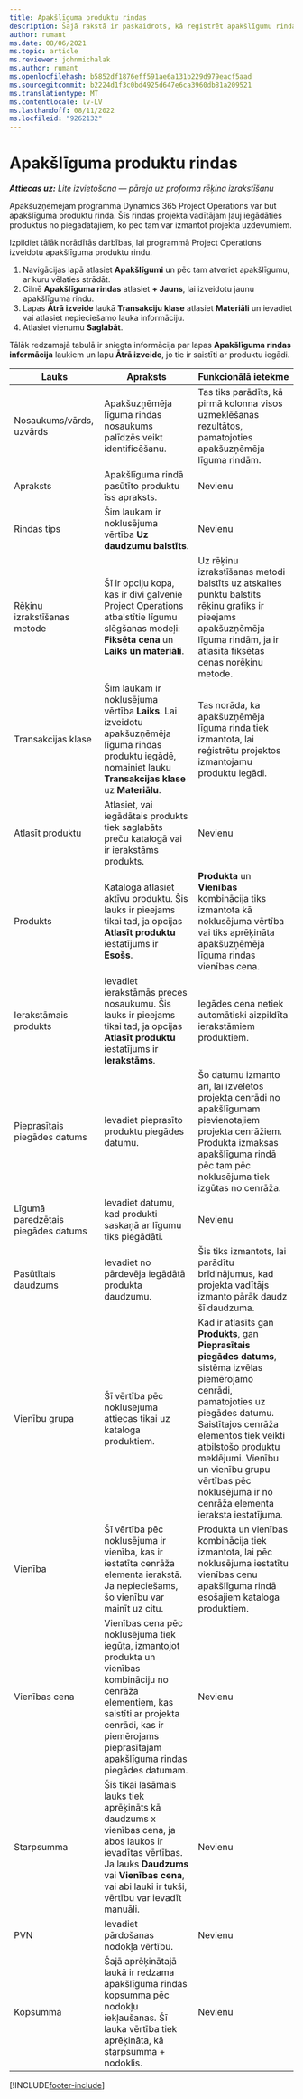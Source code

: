 ```yaml
---
title: Apakšlīguma produktu rindas
description: Šajā rakstā ir paskaidrots, kā reģistrēt apakšlīgumu rindas par precēm un izmantot dažādus laukus, lai reģistrētu preču pirkumus no piegādātājiem.
author: rumant
ms.date: 08/06/2021
ms.topic: article
ms.reviewer: johnmichalak
ms.author: rumant
ms.openlocfilehash: b5852df1876eff591ae6a131b229d979eacf5aad
ms.sourcegitcommit: b2224d1f3c0bd4925d647e6ca3960db81a209521
ms.translationtype: MT
ms.contentlocale: lv-LV
ms.lasthandoff: 08/11/2022
ms.locfileid: "9262132"
---
```

# <a name="subcontract-lines-for-products"></a>Apakšlīguma produktu rindas

_**Attiecas uz:** Lite izvietošana — pāreja uz proforma rēķina izrakstīšanu_

Apakšuzņēmējam programmā Dynamics 365 Project Operations var būt apakšlīguma produktu rinda. Šīs rindas projekta vadītājam ļauj iegādāties produktus no piegādātājiem, ko pēc tam var izmantot projekta uzdevumiem.

Izpildiet tālāk norādītās darbības, lai programmā Project Operations izveidotu apakšlīguma produktu rindu.

1. Navigācijas lapā atlasiet **Apakšlīgumi** un pēc tam atveriet apakšlīgumu, ar kuru vēlaties strādāt. 
2. Cilnē **Apakšlīguma rindas** atlasiet **+ Jauns**, lai izveidotu jaunu apakšlīguma rindu.
3. Lapas **Ātrā izveide** laukā **Transakciju klase** atlasiet **Materiāli** un ievadiet vai atlasiet nepieciešamo lauka informāciju. 
4. Atlasiet vienumu **Saglabāt**.

Tālāk redzamajā tabulā ir sniegta informācija par lapas **Apakšlīguma rindas informācija** laukiem un lapu **Ātrā izveide**, jo tie ir saistīti ar produktu iegādi.

| Lauks | Apraksts | Funkcionālā ietekme|
| ----- | ----------- | ----------- |
| Nosaukums/vārds, uzvārds | Apakšuzņēmēja līguma rindas nosaukums palīdzēs veikt identificēšanu. |Tas tiks parādīts, kā pirmā kolonna visos uzmeklēšanas rezultātos, pamatojoties apakšuzņēmēja līguma rindām.
| Apraksts | Apakšlīguma rindā pasūtīto produktu īss apraksts. | Nevienu |
| Rindas tips | Šim laukam ir noklusējuma vērtība **Uz daudzumu balstīts**. |Nevienu |
| Rēķinu izrakstīšanas metode | Šī ir opciju kopa, kas ir divi galvenie Project Operations atbalstītie līgumu slēgšanas modeļi: **Fiksēta cena** un **Laiks un materiāli**. | Uz rēķinu izrakstīšanas metodi balstīts uz atskaites punktu balstīts rēķinu grafiks ir pieejams apakšuzņēmēja līguma rindām, ja ir atlasīta fiksētas cenas norēķinu metode. |
| Transakcijas klase |Šim laukam ir noklusējuma vērtība **Laiks**. Lai izveidotu apakšuzņēmēja līguma rindas produktu iegādē, nomainiet lauku **Transakcijas klase** uz **Materiālu**.  | Tas norāda, ka apakšuzņēmēja līguma rinda tiek izmantota, lai reģistrētu projektos izmantojamu produktu iegādi. |
| Atlasīt produktu | Atlasiet, vai iegādātais produkts tiek saglabāts preču katalogā vai ir ierakstāms produkts. |Nevienu |
| Produkts | Katalogā atlasiet aktīvu produktu. Šis lauks ir pieejams tikai tad, ja opcijas **Atlasīt produktu** iestatījums ir **Esošs**. |**Produkta** un **Vienības** kombinācija tiks izmantota kā noklusējuma vērtība vai tiks aprēķināta apakšuzņēmēja līguma rindas vienības cena.
| Ierakstāmais produkts | Ievadiet ierakstāmās preces nosaukumu. Šis lauks ir pieejams tikai tad, ja opcijas **Atlasīt produktu** iestatījums ir **Ierakstāms**.  |Iegādes cena netiek automātiski aizpildīta ierakstāmiem produktiem.|
| Pieprasītais piegādes datums | Ievadiet pieprasīto produktu piegādes datumu.| Šo datumu izmanto arī, lai izvēlētos projekta cenrādi no apakšlīgumam pievienotajiem projekta cenrāžiem. Produkta izmaksas apakšlīguma rindā pēc tam pēc noklusējuma tiek izgūtas no cenrāža. |
| Līgumā paredzētais piegādes datums | Ievadiet datumu, kad produkti saskaņā ar līgumu tiks piegādāti.  |Nevienu|
| Pasūtītais daudzums | Ievadiet no pārdevēja iegādātā produkta daudzumu.| Šis tiks izmantots, lai parādītu brīdinājumus, kad projekta vadītājs izmanto pārāk daudz šī daudzuma.|
| Vienību grupa | Šī vērtība pēc noklusējuma attiecas tikai uz kataloga produktiem. |Kad ir atlasīts gan **Produkts**, gan **Pieprasītais piegādes datums**, sistēma izvēlas piemērojamo cenrādi, pamatojoties uz piegādes datumu. Saistītajos cenrāža elementos tiek veikti atbilstošo produktu meklējumi. Vienību un vienību grupu vērtības pēc noklusējuma ir no cenrāža elementa ieraksta iestatījuma. |
| Vienība | Šī vērtība pēc noklusējuma ir vienība, kas ir iestatīta cenrāža elementa ierakstā. Ja nepieciešams, šo vienību var mainīt uz citu.| Produkta un vienības kombinācija tiek izmantota, lai pēc noklusējuma iestatītu vienības cenu apakšlīguma rindā esošajiem kataloga produktiem. |
| Vienības cena | Vienības cena pēc noklusējuma tiek iegūta, izmantojot produkta un vienības kombināciju no cenrāža elementiem, kas saistīti ar projekta cenrādi, kas ir piemērojams pieprasītajam apakšlīguma rindas piegādes datumam.  |Nevienu |
| Starpsumma | Šis tikai lasāmais lauks tiek aprēķināts kā daudzums x vienības cena, ja abos laukos ir ievadītas vērtības. Ja lauks **Daudzums** vai **Vienības cena**, vai abi lauki ir tukši, vērtību var ievadīt manuāli.  |Nevienu |
| PVN | Ievadiet pārdošanas nodokļa vērtību. |Nevienu |
| Kopsumma | Šajā aprēķinātajā laukā ir redzama apakšlīguma rindas kopsumma pēc nodokļu iekļaušanas. Šī lauka vērtība tiek aprēķināta, kā starpsumma + nodoklis. |Nevienu |


[!INCLUDE[footer-include](../../includes/footer-banner.md)]
